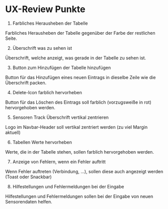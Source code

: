 # UX-Review Punkte

1.	Farbliches Herausheben der Tabelle

Farbliches Herausheben der Tabelle gegenüber der Farbe der restlichen Seite.

2.	Überschrift was zu sehen ist

Überschrift, welche anzeigt, was gerade in der Tabelle zu sehen ist. 

3.	Button zum Hinzufügen der Tabelle hinzufügen

Button für das Hinzufügen eines neuen Eintrags in dieselbe Zeile wie die Überschrift packen.

4.	Delete-Icon farblich hervorheben

Button für das Löschen des Eintrags soll farblich (vorzugsweiße in rot) hervorgehoben werden.

5.	Sensoren Track Überschrift vertikal zentrieren

Logo im Navbar-Header soll vertikal zentriert werden (zu viel Margin aktuell)

6.	Tabellen Werte hervorheben

Werte, die in der Tabelle stehen, sollen farblich hervorgehoben werden.

7.	Anzeige von Fehlern, wenn ein Fehler auftritt

Wenn Fehler auftreten (Verbindung, …), sollen diese auch angezeigt werden (Toast oder Snackbar)

8.	Hilfestellungen und Fehlermeldungen bei der Eingabe

Hilfestellungen und Fehlermeldungen sollen bei der Eingabe von neuen Sensorendaten helfen. 

